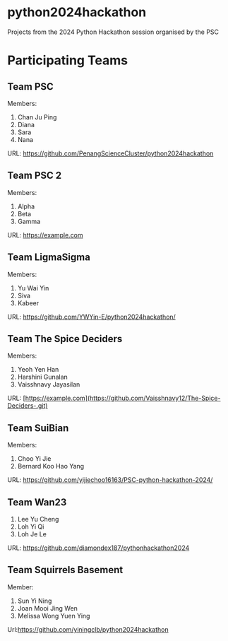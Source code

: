 # python2024hackathon
Projects from the 2024 Python Hackathon session organised by the PSC

# Participating Teams

## Team PSC

Members:

1. Chan Ju Ping
2. Diana
3. Sara
4. Nana

URL: https://github.com/PenangScienceCluster/python2024hackathon

## Team PSC 2

Members:

1. Alpha
2. Beta
3. Gamma

URL: https://example.com

## Team LigmaSigma

Members:

1. Yu Wai Yin
2. Siva
3. Kabeer

URL: https://github.com/YWYin-E/python2024hackathon/

## Team The Spice Deciders

Members:

1. Yeoh Yen Han 
2. Harshini Gunalan
3. Vaisshnavy Jayasilan

URL: [https://example.com](https://github.com/Vaisshnavy12/The-Spice-Deciders-.git)

## Team SuiBian

Members:

1. Choo Yi Jie
2. Bernard Koo Hao Yang

URL: https://github.com/yijiechoo16163/PSC-python-hackathon-2024/

## Team Wan23
1. Lee Yu Cheng
2. Loh Yi Qi
3. Loh Je Le

URL: https://github.com/diamondex187/pythonhackathon2024

## Team Squirrels Basement

Member:
1. Sun Yi Ning
2. Joan Mooi Jing Wen
3. Melissa Wong Yuen Ying

Url:https://github.com/yiningclb/python2024hackathon
